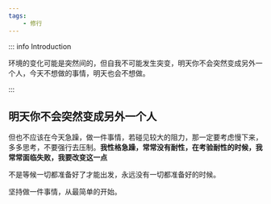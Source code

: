 ```yaml
---
tags:
    - 修行
---
```


::: info Introduction

环境的变化可能是突然间的，但自我不可能发生突变，明天你不会突然变成另外一个人，今天不想做的事情，明天也会不想做。

:::


## 明天你不会突然变成另外一个人

但也不应该在今天急躁，做一件事情，若碰见较大的阻力，那一定要考虑慢下来，多多思考，不要强行去压制。**我性格急躁，常常没有耐性，在考验耐性的时候，我常常面临失败，我要改变这一点**

不是等候一切都准备好了才能出发，永远没有一切都准备好的时候。

坚持做一件事情，从最简单的开始。


